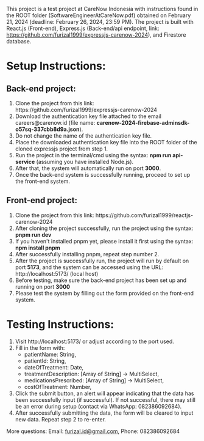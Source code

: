 This project is a test project at CareNow Indonesia with instructions found in the ROOT folder (SoftwareEngineerAtCareNow.pdf) obtained on February 21, 2024 (deadline: February 26, 2024, 23:59 PM). The project is built with React.js (Front-end), Express.js (Back-end/api endpoint, link: https://github.com/furizal1999/expressjs-carenow-2024), and Firestore database.

<h1>Setup Instructions:</h1>

<h2>Back-end project:</h2>
<ol>
    <li>Clone the project from this link: https://github.com/furizal1999/expressjs-carenow-2024</li>
    <li>Download the authentication key file attached to the email careers@carenow.id (file name: <b>carenow-2024-firebase-adminsdk-o57sq-337cbb8d9a.json</b>).</li>
    <li>Do not change the name of the authentication key file.</li>
    <li>Place the downloaded authentication key file into the ROOT folder of the cloned expressjs project from step 1.</li>
    <li>Run the project in the terminal/cmd using the syntax: <b>npm run api-service</b> (assuming you have installed Node.js).</li>
    <li>After that, the system will automatically run on port <b>3000</b>.</li>
    <li>Once the back-end system is successfully running, proceed to set up the front-end system.</li>
</ol>

<h2>Front-end project:</h2>
<ol>
    <li>Clone the project from this link: https://github.com/furizal1999/reactjs-carenow-2024</li>
    <li>After cloning the project successfully, run the project using the syntax: <b>pnpm run dev</b></li>
    <li>If you haven't installed pnpm yet, please install it first using the syntax: <b>npm install pnpm</b></li>
    <li>After successfully installing pnpm, repeat step number 2.</li>
    <li>After the project is successfully run, the project will run by default on port <b>5173</b>, and the system can be accessed using the URL: http://localhost:5173/ (local host)</li>
    <li>Before testing, make sure the back-end project has been set up and running on port <b>3000</b></li>
    <li>Please test the system by filling out the form provided on the front-end system.</li>
</ol>

<h1>Testing Instructions:</h1>
<ol>
    <li>Visit http://localhost:5173/ or adjust according to the port used.</li>
    <li>Fill in the form with:
        <ul>
            <li>patientName: String,</li>
            <li>patientId: String,</li>
            <li>dateOfTreatment: Date,</li>
            <li>treatmentDescription: [Array of String] -> MultiSelect,</li>
            <li>medicationsPrescribed: [Array of String] -> MultiSelect,</li>
            <li>costOfTreatment: Number,</li>
        </ul>
    </li>
    <li>Click the submit button, an alert will appear indicating that the data has been successfully input (if successful). If not successful, there may still be an error during setup (contact via WhatsApp: 082386092684).</li>
    <li>After successfully submitting the data, the form will be cleared to input new data. Repeat step 2 to re-enter.</li>
</ol>

More questions:
Email: furizal.id@gmail.com,
Phone: 082386092684
